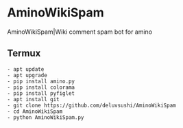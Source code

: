 # AminoWikiSpam
AminoWikiSpam|Wiki comment spam bot for amino

## Termux
```shell
- apt update
- apt upgrade
- pip install amino.py
- pip install colorama
- pip install pyfiglet
- apt install git
- git clone https://github.com/deluvsushi/AminoWikiSpam
- cd AminoWikiSpam
- python AminoWikiSpam.py
```
